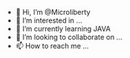 - 👋 Hi, I’m @Microliberty
- 👀 I’m interested in ...
- 🌱 I’m currently learning JAVA
- 💞️ I’m looking to collaborate on ...
- 📫 How to reach me ...

<!---
Microliberty/Microliberty is a ✨ special ✨ repository because its `README.md` (this file) appears on your GitHub profile.
You can click the Preview link to take a look at your changes.
--->
